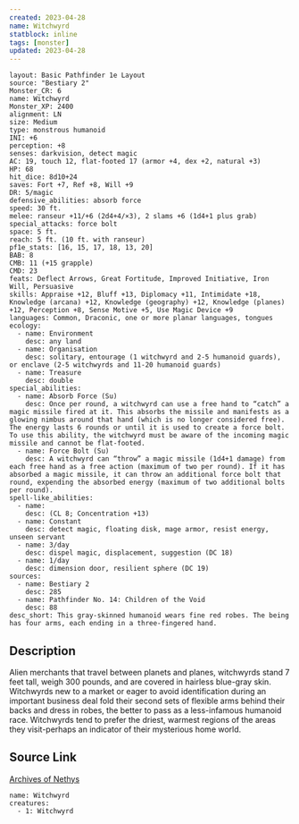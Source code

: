 ```yaml
---
created: 2023-04-28
name: Witchwyrd
statblock: inline
tags: [monster]
updated: 2023-04-28
---
```

```statblock
layout: Basic Pathfinder 1e Layout
source: "Bestiary 2"
Monster_CR: 6
name: Witchwyrd
Monster_XP: 2400
alignment: LN
size: Medium
type: monstrous humanoid
INI: +6
perception: +8
senses: darkvision, detect magic
AC: 19, touch 12, flat-footed 17 (armor +4, dex +2, natural +3)
HP: 68
hit_dice: 8d10+24
saves: Fort +7, Ref +8, Will +9
DR: 5/magic
defensive_abilities: absorb force
speed: 30 ft.
melee: ranseur +11/+6 (2d4+4/×3), 2 slams +6 (1d4+1 plus grab)
special_attacks: force bolt
space: 5 ft.
reach: 5 ft. (10 ft. with ranseur)
pf1e_stats: [16, 15, 17, 18, 13, 20]
BAB: 8
CMB: 11 (+15 grapple)
CMD: 23
feats: Deflect Arrows, Great Fortitude, Improved Initiative, Iron Will, Persuasive
skills: Appraise +12, Bluff +13, Diplomacy +11, Intimidate +18, Knowledge (arcana) +12, Knowledge (geography) +12, Knowledge (planes) +12, Perception +8, Sense Motive +5, Use Magic Device +9
languages: Common, Draconic, one or more planar languages, tongues
ecology:
  - name: Environment
    desc: any land
  - name: Organisation
    desc: solitary, entourage (1 witchwyrd and 2-5 humanoid guards), or enclave (2-5 witchwyrds and 11-20 humanoid guards)
  - name: Treasure
    desc: double
special_abilities:
  - name: Absorb Force (Su)
    desc: Once per round, a witchwyrd can use a free hand to “catch” a magic missile fired at it. This absorbs the missile and manifests as a glowing nimbus around that hand (which is no longer considered free). The energy lasts 6 rounds or until it is used to create a force bolt. To use this ability, the witchwyrd must be aware of the incoming magic missile and cannot be flat-footed.
  - name: Force Bolt (Su)
    desc: A witchwyrd can “throw” a magic missile (1d4+1 damage) from each free hand as a free action (maximum of two per round). If it has absorbed a magic missile, it can throw an additional force bolt that round, expending the absorbed energy (maximum of two additional bolts per round).
spell-like_abilities:
  - name:
    desc: (CL 8; Concentration +13)
  - name: Constant
    desc: detect magic, floating disk, mage armor, resist energy, unseen servant
  - name: 3/day
    desc: dispel magic, displacement, suggestion (DC 18)
  - name: 1/day
    desc: dimension door, resilient sphere (DC 19)
sources:
  - name: Bestiary 2
    desc: 285
  - name: Pathfinder No. 14: Children of the Void
    desc: 88
desc_short: This gray-skinned humanoid wears fine red robes. The being has four arms, each ending in a three-fingered hand.
```
## Description
Alien merchants that travel between planets and planes, witchwyrds stand 7 feet tall, weigh 300 pounds, and are covered in hairless blue-gray skin. Witchwyrds new to a market or eager to avoid identification during an important business deal fold their second sets of flexible arms behind their backs and dress in robes, the better to pass as a less-infamous humanoid race. Witchwyrds tend to prefer the driest, warmest regions of the areas they visit-perhaps an indicator of their mysterious home world.
## Source Link
[Archives of Nethys](https://aonprd.com/MonsterDisplay.aspx?ItemName=Witchwyrd)
```encounter-table
name: Witchwyrd
creatures:
  - 1: Witchwyrd
```
